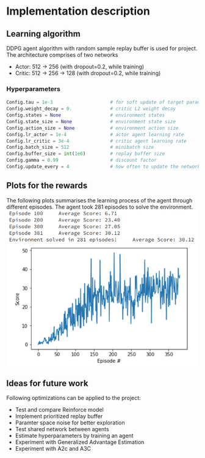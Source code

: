 # Implementation description

## Learning algorithm

DDPG agent algorithm with random sample replay buffer is used for project.  
The architecture comprises of two networks

* Actor: 512 -> 256 (with dropout=0.2, while training)
* Critic: 512 -> 256 -> 128 (with dropout=0.2, while training)


### Hyperparameters

```python
Config.tau = 1e-3                     # for soft update of target parameters
Config.weight_decay = 0.              # critic L2 weight decay
Config.states = None                  # environment states
Config.state_size = None              # environment state size
Config.action_size = None             # environment action size
Config.lr_actor = 1e-4                # actor agent learning rate
Config.lr_critic = 3e-4               # critic agent learning rate
Config.batch_size = 512               # minibatch size
Config.buffer_size = int(1e6)         # replay buffer size
Config.gamma = 0.99                   # discount factor
Config.update_every = 4               # how often to update the network
```

## Plots for the rewards

The following plots summarises the learning process of the agent through different episodes. The agent took 281 episodes to solve the environment.
![Average score every 100 episodes](logs.png)
![Score vs Episode](plot.png)

## Ideas for future work

Following optimizations can be applied to the project:

- Test and compare Reinforce model
- Implement prioritized replay buffer
- Paramter space noise for better exploration
- Test shared network between agents
- Estimate hyperparameters by training an agent
- Experiment with Generalized Advantage Estimation
- Experiment with A2c and A3C